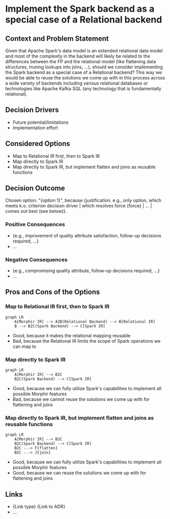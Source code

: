 # Implement the Spark backend as a special case of a Relational backend

## Context and Problem Statement

Given that Apache Spark's data model is an extended relational data model and most of the complexity in the backend will likely be related to the differences between the FP and the relational model (like flattening data structures, truning lookups into joins, ...), should we consider implementing the Spark backend as a special case of a Relational backend? This way we would be able to reuse the solutions we come up with in this process across a wide variety of backends including various relational databases or technologies like Apache Kafka SQL (any technology that is fundamentally relational).

## Decision Drivers

* Future potential/limitations
* Implementation effort

## Considered Options

* Map to Relational IR first, then to Spark IR
* Map directly to Spark IR
* Map directly to Spark IR, but implement flatten and joins as reusable functions

## Decision Outcome

Chosen option: "{option 1}", because {justification. e.g., only option, which meets k.o. criterion decision driver | which resolves force {force} | … | comes out best (see below)}.

### Positive Consequences <!-- optional -->

* {e.g., improvement of quality attribute satisfaction, follow-up decisions required, …}
* …

### Negative Consequences <!-- optional -->

* {e.g., compromising quality attribute, follow-up decisions required, …}
* …

## Pros and Cons of the Options <!-- optional -->

### Map to Relational IR first, then to Spark IR

```mermaid
graph LR
    A[Morphir IR] --> A2B(Relational Backend) --> B[Relational IR]
    B --> B2C(Spark Backend) --> C[Spark IR]
```

* Good, because it makes the relational mapping reusable
* Bad, because the Relational IR limits the scope of Spark operations we can map to

### Map directly to Spark IR

```mermaid
graph LR
    A[Morphir IR] --> B2C
    B2C(Spark Backend) --> C[Spark IR]
```

* Good, because we can fully utilize Spark's capabilities to implement all possible Morphir features
* Bad, because we cannot reuse the solutions we come up with for flattening and joins

### Map directly to Spark IR, but implement flatten and joins as reusable functions

```mermaid
graph LR
    A[Morphir IR] --> B2C
    B2C(Spark Backend) --> C[Spark IR]
    B2C -.-> F[flatten]
    B2C -.-> J[join]
```

* Good, because we can fully utilize Spark's capabilities to implement all possible Morphir features
* Good, because we can reuse the solutions we come up with for flattening and joins


## Links <!-- optional -->

* {Link type} {Link to ADR} <!-- example: Refined by [ADR-0005](0005-example.md) -->
* … <!-- numbers of links can vary -->

